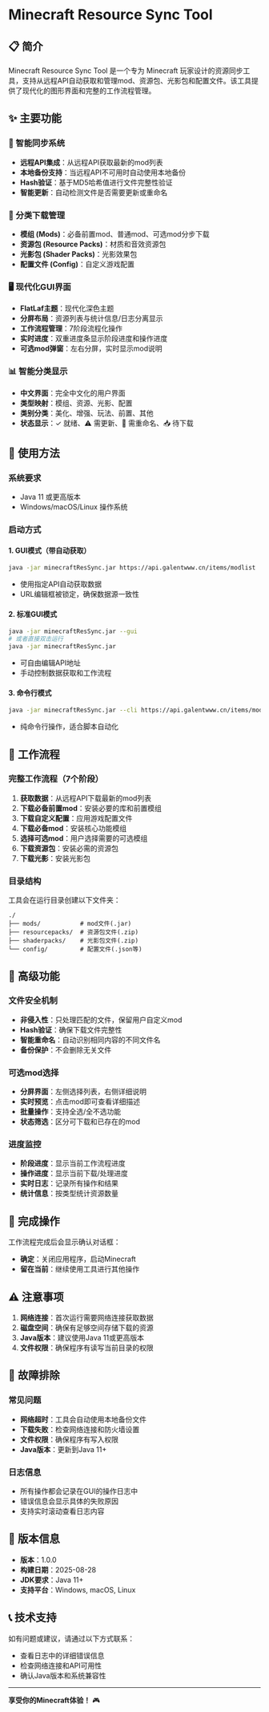 # Minecraft Resource Sync Tool

## 📋 简介

Minecraft Resource Sync Tool 是一个专为 Minecraft 玩家设计的资源同步工具，支持从远程API自动获取和管理mod、资源包、光影包和配置文件。该工具提供了现代化的图形界面和完整的工作流程管理。

## ✨ 主要功能

### 🔄 智能同步系统
- **远程API集成**：从远程API获取最新的mod列表
- **本地备份支持**：当远程API不可用时自动使用本地备份
- **Hash验证**：基于MD5哈希值进行文件完整性验证
- **智能更新**：自动检测文件是否需要更新或重命名

### 🎯 分类下载管理
- **模组 (Mods)**：必备前置mod、普通mod、可选mod分步下载
- **资源包 (Resource Packs)**：材质和音效资源包
- **光影包 (Shader Packs)**：光影效果包
- **配置文件 (Config)**：自定义游戏配置

### 🖥️ 现代化GUI界面
- **FlatLaf主题**：现代化深色主题
- **分屏布局**：资源列表与统计信息/日志分离显示
- **工作流程管理**：7阶段流程化操作
- **实时进度**：双重进度条显示阶段进度和操作进度
- **可选mod弹窗**：左右分屏，实时显示mod说明

### 📊 智能分类显示
- **中文界面**：完全中文化的用户界面
- **类型映射**：模组、资源、光影、配置
- **类别分类**：美化、增强、玩法、前置、其他
- **状态显示**：✓ 就绪、⚠ 需更新、🔄 需重命名、📥 待下载

## 🚀 使用方法

### 系统要求
- Java 11 或更高版本
- Windows/macOS/Linux 操作系统

### 启动方式

#### 1. GUI模式（带自动获取）
```bash
java -jar minecraftResSync.jar https://api.galentwww.cn/items/modlist
```
- 使用指定API自动获取数据
- URL编辑框被锁定，确保数据源一致性

#### 2. 标准GUI模式
```bash
java -jar minecraftResSync.jar --gui
# 或者直接双击运行
java -jar minecraftResSync.jar
```
- 可自由编辑API地址
- 手动控制数据获取和工作流程

#### 3. 命令行模式
```bash
java -jar minecraftResSync.jar --cli https://api.galentwww.cn/items/modlist
```
- 纯命令行操作，适合脚本自动化

## 📁 工作流程

### 完整工作流程（7个阶段）
1. **获取数据**：从远程API下载最新的mod列表
2. **下载必备前置mod**：安装必要的库和前置模组
3. **下载自定义配置**：应用游戏配置文件  
4. **下载必备mod**：安装核心功能模组
5. **选择可选mod**：用户选择需要的可选模组
6. **下载资源包**：安装必需的资源包
7. **下载光影**：安装光影包

### 目录结构
工具会在运行目录创建以下文件夹：
```
./
├── mods/           # mod文件(.jar)
├── resourcepacks/  # 资源包文件(.zip)  
├── shaderpacks/    # 光影包文件(.zip)
└── config/         # 配置文件(.json等)
```

## 🔧 高级功能

### 文件安全机制
- **非侵入性**：只处理匹配的文件，保留用户自定义mod
- **Hash验证**：确保下载文件完整性
- **智能重命名**：自动识别相同内容的不同文件名
- **备份保护**：不会删除无关文件

### 可选mod选择
- **分屏界面**：左侧选择列表，右侧详细说明
- **实时预览**：点击mod即可查看详细描述
- **批量操作**：支持全选/全不选功能
- **状态筛选**：区分可下载和已存在的mod

### 进度监控
- **阶段进度**：显示当前工作流程进度
- **操作进度**：显示当前下载/处理进度  
- **实时日志**：记录所有操作和结果
- **统计信息**：按类型统计资源数量

## 📝 完成操作

工作流程完成后会显示确认对话框：
- **确定**：关闭应用程序，启动Minecraft
- **留在当前**：继续使用工具进行其他操作

## ⚠️ 注意事项

1. **网络连接**：首次运行需要网络连接获取数据
2. **磁盘空间**：确保有足够空间存储下载的资源
3. **Java版本**：建议使用Java 11或更高版本
4. **文件权限**：确保程序有读写当前目录的权限

## 🐛 故障排除

### 常见问题
- **网络超时**：工具会自动使用本地备份文件
- **下载失败**：检查网络连接和防火墙设置
- **文件权限**：确保程序有写入权限
- **Java版本**：更新到Java 11+

### 日志信息
- 所有操作都会记录在GUI的操作日志中
- 错误信息会显示具体的失败原因
- 支持实时滚动查看日志内容

## 📄 版本信息

- **版本**：1.0.0
- **构建日期**：2025-08-28
- **JDK要求**：Java 11+
- **支持平台**：Windows, macOS, Linux

## 📞 技术支持

如有问题或建议，请通过以下方式联系：
- 查看日志中的详细错误信息
- 检查网络连接和API可用性
- 确认Java版本和系统兼容性

---

**享受你的Minecraft体验！** 🎮